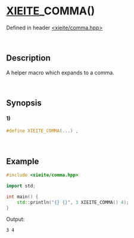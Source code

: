 # [XIEITE](../../macros.md)\_COMMA\(\)
Defined in header [<xieite/comma.hpp>](../../../include/xieite/comma.hpp)

&nbsp;

## Description
A helper macro which expands to a comma.

&nbsp;

## Synopsis
#### 1)
```cpp
#define XIEITE_COMMA(...) ,
```

&nbsp;

## Example
```cpp
#include <xieite/comma.hpp>

import std;

int main() {
    std::println("{} {}", 3 XIEITE_COMMA() 4);
}
```
Output:
```
3 4
```
